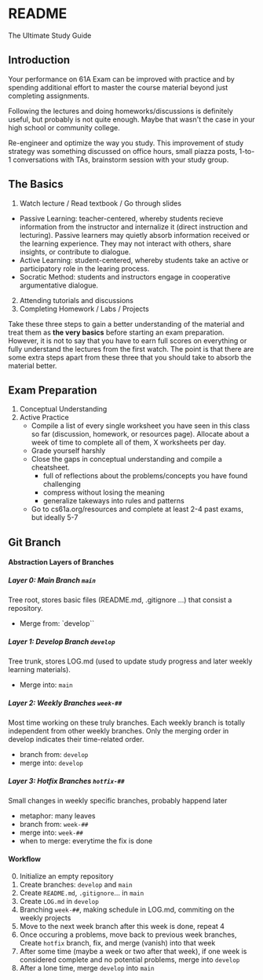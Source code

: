 # README
The Ultimate Study Guide
## Introduction
Your performance on 61A Exam can be improved with practice and by spending additional effort to master the course material beyond just completing assignments.

Following the lectures and doing homeworks/discussions is definitely useful, but probably is not quite enough. Maybe that wasn't the case in your high school or community college.

Re-engineer and optimize the way you study. This improvement of study strategy was something discussed on office hours, small piazza posts, 1-to-1 conversations with TAs, brainstorm session with your study group.

## The Basics
1. Watch lecture / Read textbook / Go through slides
- Passive Learning: teacher-centered, whereby students recieve information from the instructor and internalize it (direct instruction and lecturing).
Passive learners may quietly absorb information received or the learning experience. They may not interact with others, share insights, or contribute to dialogue.
- Active Learning: student-centered, whereby students take an active or participatory role in the learing process.
- Socratic Method: students and instructors engage in cooperative argumentative dialogue.
2. Attending tutorials and discussions
3. Completing Homework / Labs / Projects

Take these three steps to gain a better understanding of the material and treat them as **the very basics** before starting an exam preparation. However, it is not to say that you have to earn full scores on everything or fully understand the lectures from the first watch. The point is that there are some extra steps apart from these three that you should take to absorb the material better. 

## Exam Preparation
1. Conceptual Understanding
2. Active Practice
    - Compile a list of every single worksheet you have seen in this class so far (discussion, homework, or resources page). Allocate about a week of time to complete all of them, X worksheets per day.
    - Grade yourself harshly
    - Close the gaps in conceptual understanding and compile a cheatsheet. 
        -  full of reflections about the problems/concepts you have found challenging
        - compress without losing the meaning
        - generalize takeways into rules and patterns
    - Go to cs61a.org/resources and complete at least 2-4 past exams, but ideally 5-7


## Git Branch
#### Abstraction Layers of Branches
##### Layer 0: Main Branch `main`
Tree root, stores basic files (README.md, .gitignore ...) that consist a repository.
- Merge from: `develop``

##### Layer 1: Develop Branch `develop`
Tree trunk, stores LOG.md (used to update study progress and later weekly learning materials).
- Merge into: `main`

##### Layer 2: Weekly Branches `week-##`
Most time working on these truly branches. Each weekly branch is totally independent from other weekly branches. Only the merging order in develop indicates their time-related order.
- branch from:  `develop`
- merge into: `develop`

##### Layer 3: Hotfix Branches `hotfix-##`
Small changes in weekly specific branches, probably happend later 
- metaphor: many leaves
- branch from: `week-##`
- merge into: `week-##`
- when to merge: everytime the fix is done
#### Workflow
0. Initialize an empty repository
1. Create branches: `develop` and `main`
2. Create `README.md`, `.gitignore`...  in `main`
3. Create `LOG.md` in `develop`
4. Branching `week-##`, making schedule in LOG.md, commiting on the weekly projects
5. Move to the next week branch after this week is done, repeat 4
6. Once occuring a problems, move back to previous week branches, Create `hotfix` branch, fix, and merge (vanish) into that week
7. After some time (maybe a week or two after that week), if one week is considered complete and no potential problems, merge into `develop`
8. After a lone time, merge `develop` into `main`
